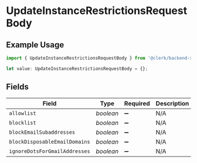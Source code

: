 # UpdateInstanceRestrictionsRequestBody

## Example Usage

```typescript
import { UpdateInstanceRestrictionsRequestBody } from '@clerk/backend-sdk/models/operations';

let value: UpdateInstanceRestrictionsRequestBody = {};
```

## Fields

| Field                         | Type      | Required           | Description |
| ----------------------------- | --------- | ------------------ | ----------- |
| `allowlist`                   | _boolean_ | :heavy_minus_sign: | N/A         |
| `blocklist`                   | _boolean_ | :heavy_minus_sign: | N/A         |
| `blockEmailSubaddresses`      | _boolean_ | :heavy_minus_sign: | N/A         |
| `blockDisposableEmailDomains` | _boolean_ | :heavy_minus_sign: | N/A         |
| `ignoreDotsForGmailAddresses` | _boolean_ | :heavy_minus_sign: | N/A         |
